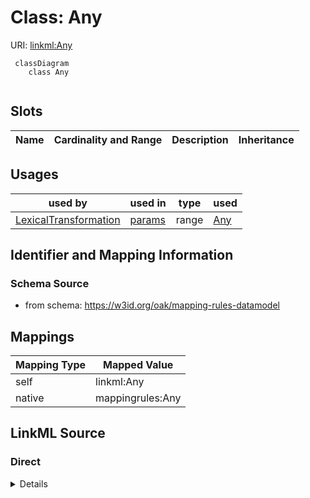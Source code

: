 # Class: Any



URI: [linkml:Any](https://w3id.org/linkml/Any)



```{mermaid}
 classDiagram
    class Any
      
```




<!-- no inheritance hierarchy -->


## Slots

| Name | Cardinality and Range | Description | Inheritance |
| ---  | --- | --- | --- |





## Usages

| used by | used in | type | used |
| ---  | --- | --- | --- |
| [LexicalTransformation](LexicalTransformation.md) | [params](params.md) | range | [Any](Any.md) |






## Identifier and Mapping Information







### Schema Source


* from schema: https://w3id.org/oak/mapping-rules-datamodel





## Mappings

| Mapping Type | Mapped Value |
| ---  | ---  |
| self | linkml:Any |
| native | mappingrules:Any |





## LinkML Source

<!-- TODO: investigate https://stackoverflow.com/questions/37606292/how-to-create-tabbed-code-blocks-in-mkdocs-or-sphinx -->

### Direct

<details>
```yaml
name: Any
from_schema: https://w3id.org/oak/mapping-rules-datamodel
rank: 1000
class_uri: linkml:Any

```
</details>

### Induced

<details>
```yaml
name: Any
from_schema: https://w3id.org/oak/mapping-rules-datamodel
rank: 1000
class_uri: linkml:Any

```
</details>
